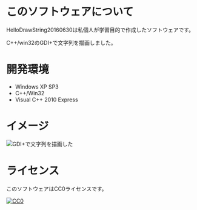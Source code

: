 # このソフトウェアについて #

HelloDrawString20160630は私個人が学習目的で作成したソフトウェアです。

C++/win32のGDI+で文字列を描画しました。

# 開発環境 #

* Windows XP SP3
* C++/Win32
* Visual C++ 2010 Express

# イメージ #

![GDI+で文字列を描画した](http://cdn-ak.f.st-hatena.com/images/fotolife/y/ytyaru/20160630/20160630161015.png)

# ライセンス #

このソフトウェアはCC0ライセンスです。

[![CC0](http://i.creativecommons.org/p/zero/1.0/88x31.png "CC0")](http://creativecommons.org/publicdomain/zero/1.0/deed.ja)
